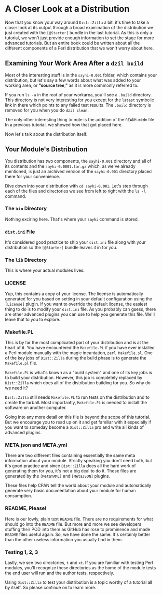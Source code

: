 # A Closer Look at a Distribution

Now that you know your way around `Dist::Zilla` a bit, it's time to take a
closer look at its output through a broad examination of the distribution we
just created with the `[@Starter]` bundle in the last tutorial. As this is only
a tutorial, we won't just provide enough information to set the stage for more
advanced tutorials.  But an entire book could be written about all the different
components of a Perl distribution that we won't worry about here.

## Examining Your Work Area After a `dzil build`

Most of the interesting stuff is in the `sayhi-0.001` folder, which contains
your distribution, but let's say a few words about what was added to your
working area, or **"source tree,"** as it is more commonly referred to.

If you run `ls -a` in the root of your workarea, you'll see a `.build`
directory. This directory is not very interesting for you except for the
`latest` symbolic link in there which points to any failed test results. The
`.build` directory is removed for you when you do `dzil clean`.

The only other interesting thing to note is the addition of the `READM.mkdn`
file. In a previous tutorial, we showed how that got placed here.

Now let's talk about the distribution itself.

## Your Module's Distribution

You distribution has two components, the `sayhi-0.001` directory and all of its
contents and the `sayhi-0.0001.tar.gz` which, as we've already mentioned, is
just an archived version of the `sayhi-0.001` directory placed there for your
convenience.

Dive down into your distribution with `cd sayhi-0.001`. Let's step through each
of the files and directories we see from left to right with the `ls -l` command.

### The `bin` Directory

Nothing exciring here. That's where your `sayhi` command is stored.

### `dist.ini` File

It's considered good practice to ship your `dist.ini` file along with your
distribution so the `[@Starter]` bundle leaves it in for you.

### The `lib` Directory

This is where your actual modules lives.

### LICENSE

Yup, this contains a copy of your license. The license is automatically
generated for you based on setting in your default configuration using the
`[License]` plugin. If you want to override the default license, the easiest
thing to do is to modify your `dist.ini` file. As you probably can guess, there
are other advanced plugins you can use to help you generate this file. We'll
leave that to you to explore.

### Makefile.PL

This is by far the most complicated part of your distribution and is at the
heart of it. You have encountered the `Makefile.PL` if you have ever installed a
Perl module manually with the magic incantation, `perl Makefile.pl`. One of the
key jobs of `Dist::Zilla` during the build phase is to generate the
`Makefile.pl` file.

`Makefile.PL` is what's known as a "build system" and one of its key jobs is to
build your distribution. However, this job is completely replaced by
`Dist::Zilla` which does all of the distribution building for you. So why do we
need it?

`Dist::Zilla` still needs `Makefile.PL` to run tests on the distribution and to
create the tarball. Most importantly, `Makefile.PL` is needed to install the
software on another computer.

Going into any more detail on this file is beyond the scope of this tutorial.
But we encourage you to read up on it and get familiar with it especially if you
want to someday become a `Dist::Zilla` pro and write all kinds of advanced
plugins.

### META.json and META.yml

There are two different files containing essentially the same meta information
about your module. Strictly speaking you don't need both, but it's good practice
and since `Dist::Zilla` does all the hard work of generating them for you, it's
not a big deal to do it.  These files are generated by the `[MetaYAML]` and
`[MetaJSON]` plugins.

These files help CPAN tell the world about your module and automatically
generate very basic documentation about your module for human consumption.

### README, Please!

Here is our lowly, plain text `README` file. There are no requirements for what
should go into the `README` file. But more and more we see developers stuffing
their POD into them as GitHub has rose to prominence and made `README` files
useful again. So, we have done the same. It's certainly better than the other
useless information you usually find in them.

### Testing 1, 2, 3

Lastly, we see two directories, `t` and `xt`. If you are familiar with testing
Perl modules, you'll recognize these directories as the home of the module tests
the end user will run and the author tests, respectively.

Using `Dist::Zilla` to test your distribution is a topic worthy of a tutorial
all by itself. So please continue on to learn more.
